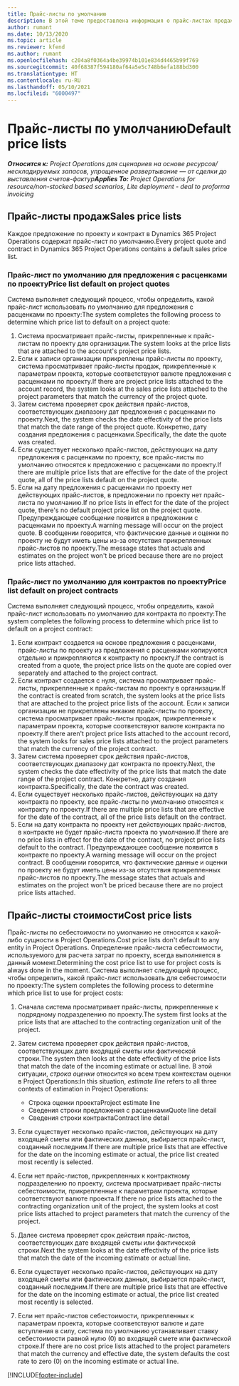 ```yaml
---
title: Прайс-листы по умолчанию
description: В этой теме предоставлена информация о прайс-листах продаж и себестоимости по умолчанию в Project Operations.
author: rumant
ms.date: 10/13/2020
ms.topic: article
ms.reviewer: kfend
ms.author: rumant
ms.openlocfilehash: c204a8f0364a4be39974b101e834d4465b99f769
ms.sourcegitcommit: 40f68387f594180af64a5e5c748b6efa188bd300
ms.translationtype: HT
ms.contentlocale: ru-RU
ms.lasthandoff: 05/10/2021
ms.locfileid: "6000497"
---
```

# <a name="default-price-lists"></a><span data-ttu-id="3af7d-103">Прайс-листы по умолчанию</span><span class="sxs-lookup"><span data-stu-id="3af7d-103">Default price lists</span></span>

<span data-ttu-id="3af7d-104">_**Относится к:** Project Operations для сценариев на основе ресурсов/нескладируемых запасов, упрощенное развертывание — от сделки до выставления счетов-фактур_</span><span class="sxs-lookup"><span data-stu-id="3af7d-104">_**Applies To:** Project Operations for resource/non-stocked based scenarios, Lite deployment - deal to proforma invoicing_</span></span>

## <a name="sales-price-lists"></a><span data-ttu-id="3af7d-105">Прайс-листы продаж</span><span class="sxs-lookup"><span data-stu-id="3af7d-105">Sales price lists</span></span>

<span data-ttu-id="3af7d-106">Каждое предложение по проекту и контракт в Dynamics 365 Project Operations содержат прайс-лист по умолчанию.</span><span class="sxs-lookup"><span data-stu-id="3af7d-106">Every project quote and contract in Dynamics 365 Project Operations contains a default sales price list.</span></span> 

### <a name="price-list-default-on-project-quotes"></a><span data-ttu-id="3af7d-107">Прайс-лист по умолчанию для предложения с расценками по проекту</span><span class="sxs-lookup"><span data-stu-id="3af7d-107">Price list default on project quotes</span></span>
<span data-ttu-id="3af7d-108">Система выполняет следующий процесс, чтобы определить, какой прайс-лист использовать по умолчанию для предложения с расценками по проекту:</span><span class="sxs-lookup"><span data-stu-id="3af7d-108">The system completes the following process to determine which price list to default on a project quote:</span></span>

1. <span data-ttu-id="3af7d-109">Система просматривает прайс-листы, прикрепленные к прайс-листам по проекту для организации.</span><span class="sxs-lookup"><span data-stu-id="3af7d-109">The system looks at the price lists that are attached to the account's project price lists.</span></span> 
2. <span data-ttu-id="3af7d-110">Если к записи организации прикреплены прайс-листы по проекту, система просматривает прайс-листы продаж, прикрепленные к параметрам проекта, которые соответствуют валюте предложения с расценками по проекту.</span><span class="sxs-lookup"><span data-stu-id="3af7d-110">If there are project price lists attached to the account record, the system looks at the sales price lists attached to the project parameters that match the currency of the project quote.</span></span>
3. <span data-ttu-id="3af7d-111">Затем система проверяет срок действия прайс-листов, соответствующих диапазону дат предложения с расценками по проекту.</span><span class="sxs-lookup"><span data-stu-id="3af7d-111">Next, the system checks the date effectivity of the price lists that match the date range of the project quote.</span></span> <span data-ttu-id="3af7d-112">Конкретно, дату создания предложения с расценками.</span><span class="sxs-lookup"><span data-stu-id="3af7d-112">Specifically, the date the quote was created.</span></span>
4. <span data-ttu-id="3af7d-113">Если существует несколько прайс-листов, действующих на дату предложения с расценками по проекту, все прайс-листы по умолчанию относятся к предложению с расценками по проекту.</span><span class="sxs-lookup"><span data-stu-id="3af7d-113">If there are multiple price lists that are effective for the date of the project quote, all of the price lists default on the project quote.</span></span>
5. <span data-ttu-id="3af7d-114">Если на дату предложения с расценками по проекту нет действующих прайс-листов, в предложении по проекту нет прайс-листа по умолчанию.</span><span class="sxs-lookup"><span data-stu-id="3af7d-114">If no price lists in effect for the date of the project quote, there's no default project price list on the project quote.</span></span> <span data-ttu-id="3af7d-115">Предупреждающее сообщение появится в предложении с расценками по проекту.</span><span class="sxs-lookup"><span data-stu-id="3af7d-115">A warning message will occur on the project quote.</span></span> <span data-ttu-id="3af7d-116">В сообщении говорится, что фактические данные и оценки по проекту не будут иметь цены из-за отсутствия прикрепленных прайс-листов по проекту.</span><span class="sxs-lookup"><span data-stu-id="3af7d-116">The message states that actuals and estimates on the project won't be priced because there are no project price lists attached.</span></span>

### <a name="price-list-default-on-project-contracts"></a><span data-ttu-id="3af7d-117">Прайс-лист по умолчанию для контрактов по проекту</span><span class="sxs-lookup"><span data-stu-id="3af7d-117">Price list default on project contracts</span></span> 
<span data-ttu-id="3af7d-118">Система выполняет следующий процесс, чтобы определить, какой прайс-лист использовать по умолчанию для контракта по проекту:</span><span class="sxs-lookup"><span data-stu-id="3af7d-118">The system completes the following process to determine which price list to default on a project contract:</span></span>

1. <span data-ttu-id="3af7d-119">Если контракт создается на основе предложения с расценками, прайс-листы по проекту из предложения с расценками копируются отдельно и прикрепляются к контракту по проекту.</span><span class="sxs-lookup"><span data-stu-id="3af7d-119">If the contract is created from a quote, the project price lists on the quote are copied over separately and attached to the project contract.</span></span>
2. <span data-ttu-id="3af7d-120">Если контракт создается с нуля, система просматривает прайс-листы, прикрепленные к прайс-листам по проекту в организации.</span><span class="sxs-lookup"><span data-stu-id="3af7d-120">If the contract is created from scratch, the system looks at the price lists that are attached to the project price lists of the account.</span></span> <span data-ttu-id="3af7d-121">Если к записи организации не прикреплены никакие прайс-листы по проекту, система просматривает прайс-листы продаж, прикрепленные к параметрам проекта, которые соответствуют валюте контракта по проекту.</span><span class="sxs-lookup"><span data-stu-id="3af7d-121">If there aren't project price lists attached to the account record, the system looks for sales price lists attached to the project parameters that match the currency of the project contract.</span></span>
4. <span data-ttu-id="3af7d-122">Затем система проверяет срок действия прайс-листов, соответствующих диапазону дат контракта по проекту.</span><span class="sxs-lookup"><span data-stu-id="3af7d-122">Next, the system checks the date effectivity of the price lists that match the date range of the project contract.</span></span> <span data-ttu-id="3af7d-123">Конкретно, дату создания контракта.</span><span class="sxs-lookup"><span data-stu-id="3af7d-123">Specifically, the date the contract was created.</span></span>
5. <span data-ttu-id="3af7d-124">Если существует несколько прайс-листов, действующих на дату контракта по проекту, все прайс-листы по умолчанию относятся к контракту по проекту.</span><span class="sxs-lookup"><span data-stu-id="3af7d-124">If there are multiple price lists that are effective for the date of the contract, all of the price lists default on the contract.</span></span>
6. <span data-ttu-id="3af7d-125">Если на дату контракта по проекту нет действующих прайс-листов, в контракте не будет прайс-листа проекта по умолчанию.</span><span class="sxs-lookup"><span data-stu-id="3af7d-125">If there are no price lists in effect for the date of the contract, no project price lists default to the contract.</span></span> <span data-ttu-id="3af7d-126">Предупреждающее сообщение появится в контракте по проекту.</span><span class="sxs-lookup"><span data-stu-id="3af7d-126">A warning message will occur on the project contract.</span></span> <span data-ttu-id="3af7d-127">В сообщении говорится, что фактические данные и оценки по проекту не будут иметь цены из-за отсутствия прикрепленных прайс-листов по проекту.</span><span class="sxs-lookup"><span data-stu-id="3af7d-127">The message states that actuals and estimates on the project won't be priced because there are no project price lists attached.</span></span>

## <a name="cost-price-lists"></a><span data-ttu-id="3af7d-128">Прайс-листы стоимости</span><span class="sxs-lookup"><span data-stu-id="3af7d-128">Cost price lists</span></span>

<span data-ttu-id="3af7d-129">Прайс-листы по себестоимости по умолчанию не относятся к какой-либо сущности в Project Operations.</span><span class="sxs-lookup"><span data-stu-id="3af7d-129">Cost price lists don't default to any entity in Project Operations.</span></span> <span data-ttu-id="3af7d-130">Определение прайс-листа себестоимости, используемого для расчета затрат по проекту, всегда выполняется в данный момент.</span><span class="sxs-lookup"><span data-stu-id="3af7d-130">Determining the cost price list to use for project costs is always done in the moment.</span></span> <span data-ttu-id="3af7d-131">Система выполняет следующий процесс, чтобы определить, какой прайс-лист использовать для себестоимости по проекту:</span><span class="sxs-lookup"><span data-stu-id="3af7d-131">The system completes the following process to determine which price list to use for project costs:</span></span>

1. <span data-ttu-id="3af7d-132">Сначала система просматривает прайс-листы, прикрепленные к подрядному подразделению по проекту.</span><span class="sxs-lookup"><span data-stu-id="3af7d-132">The system first looks at the price lists that are attached to the contracting organization unit of the project.</span></span>
2. <span data-ttu-id="3af7d-133">Затем система проверяет срок действия прайс-листов, соответствующих дате входящей сметы или фактической строки.</span><span class="sxs-lookup"><span data-stu-id="3af7d-133">The system then looks at the date effectivity of the price lists that match the date of the incoming estimate or actual line.</span></span> <span data-ttu-id="3af7d-134">В этой ситуации, *строка оценки* относится ко всем трем контекстам оценки в Project Operations:</span><span class="sxs-lookup"><span data-stu-id="3af7d-134">In this situation, *estimate line* refers to all three contexts of estimation in Project Operations:</span></span>

    - <span data-ttu-id="3af7d-135">Строка оценки проекта</span><span class="sxs-lookup"><span data-stu-id="3af7d-135">Project estimate line</span></span>
    - <span data-ttu-id="3af7d-136">Сведения строки предложения с расценками</span><span class="sxs-lookup"><span data-stu-id="3af7d-136">Quote line detail</span></span>
    - <span data-ttu-id="3af7d-137">Сведения строки контракта</span><span class="sxs-lookup"><span data-stu-id="3af7d-137">Contract line detail</span></span>
  
3. <span data-ttu-id="3af7d-138">Если существует несколько прайс-листов, действующих на дату входящей сметы или фактических данных, выбирается прайс-лист, созданный последним.</span><span class="sxs-lookup"><span data-stu-id="3af7d-138">If there are multiple price lists that are effective for the date on the incoming estimate or actual, the price list created most recently is selected.</span></span>
4. <span data-ttu-id="3af7d-139">Если нет прайс-листов, прикрепленных к контрактному подразделению по проекту, система просматривает прайс-листы себестоимости, прикрепленные к параметрам проекта, которые соответствуют валюте проекта.</span><span class="sxs-lookup"><span data-stu-id="3af7d-139">If there no price lists attached to the contracting organization unit of the project, the system looks at cost price lists attached to project parameters that match the currency of the project.</span></span>
5. <span data-ttu-id="3af7d-140">Далее система проверяет срок действия прайс-листов, соответствующих дате входящей сметы или фактической строки.</span><span class="sxs-lookup"><span data-stu-id="3af7d-140">Next the system looks at the date effectivity of the price lists that match the date of the incoming estimate or actual line.</span></span> 
6. <span data-ttu-id="3af7d-141">Если существует несколько прайс-листов, действующих на дату входящей сметы или фактических данных, выбирается прайс-лист, созданный последним.</span><span class="sxs-lookup"><span data-stu-id="3af7d-141">If there are multiple price lists that are effective for the date on the incoming estimate or actual, the price list created most recently is selected.</span></span>
7. <span data-ttu-id="3af7d-142">Если нет прайс-листов себестоимости, прикрепленных к параметрам проекта, которые соответствуют валюте и дате вступления в силу, система по умолчанию устанавливает ставку себестоимости равной нулю (0) во входящей смете или фактической строке.</span><span class="sxs-lookup"><span data-stu-id="3af7d-142">If there are no cost price lists attached to the project parameters that match the currency and effective date, the system defaults the cost rate to zero (0) on the incoming estimate or actual line.</span></span>


[!INCLUDE[footer-include](../includes/footer-banner.md)]